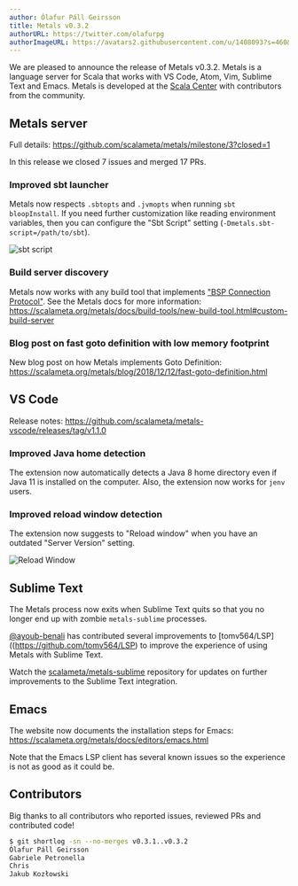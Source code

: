 ```yaml
---
author: Ólafur Páll Geirsson
title: Metals v0.3.2
authorURL: https://twitter.com/olafurpg
authorImageURL: https://avatars2.githubusercontent.com/u/1408093?s=460&v=4
---
```


We are pleased to announce the release of Metals v0.3.2. Metals is a language
server for Scala that works with VS Code, Atom, Vim, Sublime Text and Emacs.
Metals is developed at the [Scala Center](https://scala.epfl.ch/) with
contributors from the community.

<!-- truncate -->

## Metals server

Full details: https://github.com/scalameta/metals/milestone/3?closed=1

In this release we closed 7 issues and merged 17 PRs.

### Improved sbt launcher

Metals now respects `.sbtopts` and `.jvmopts` when running `sbt bloopInstall`.
If you need further customization like reading environment variables, then you
can configure the "Sbt Script" setting (`-Dmetals.sbt-script=/path/to/sbt`).

![sbt script](https://user-images.githubusercontent.com/1408093/50009698-e4f29000-ffb7-11e8-8d05-acb11f575748.png)

### Build server discovery

Metals now works with any build tool that implements
["BSP Connection Protocol"](https://github.com/scalacenter/bsp/blob/master/docs/bsp.md#bsp-connection-protocol).
See the Metals docs for more information:
https://scalameta.org/metals/docs/build-tools/new-build-tool.html#custom-build-server

### Blog post on fast goto definition with low memory footprint

New blog post on how Metals implements Goto Definition:
https://scalameta.org/metals/blog/2018/12/12/fast-goto-definition.html

## VS Code

Release notes: https://github.com/scalameta/metals-vscode/releases/tag/v1.1.0

### Improved Java home detection

The extension now automatically detects a Java 8 home directory even if Java 11
is installed on the computer. Also, the extension now works for `jenv` users.

### Improved reload window detection

The extension now suggests to "Reload window" when you have an outdated "Server
Version" setting.

![Reload Window](https://user-images.githubusercontent.com/1408093/50012764-cdb7a080-ffbf-11e8-9549-82ec6c216376.jpg)

## Sublime Text

The Metals process now exits when Sublime Text quits so that you no longer end
up with zombie `metals-sublime` processes.

[@ayoub-benali](https://github.com/ayoub-benali) has contributed several
improvements to [tomv564/LSP]((https://github.com/tomv564/LSP) to improve the
experience of using Metals with Sublime Text.

Watch the
[scalameta/metals-sublime](https://github.com/scalameta/metals-sublime/)
repository for updates on further improvements to the Sublime Text integration.

## Emacs

The website now documents the installation steps for Emacs:
https://scalameta.org/metals/docs/editors/emacs.html

Note that the Emacs LSP client has several known issues so the experience is not
as good as it could be.

## Contributors

Big thanks to all contributors who reported issues, reviewed PRs and contributed
code!

```sh
$ git shortlog -sn --no-merges v0.3.1..v0.3.2
Ólafur Páll Geirsson
Gabriele Petronella
Chris
Jakub Kozłowski
```
